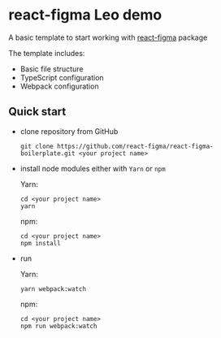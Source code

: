 # react-figma Leo demo
A basic template to start working with [react-figma](https://www.npmjs.com/package/react-figma) package

The template includes:

- Basic file structure
- TypeScript configuration
- Webpack configuration

## Quick start
- clone repository from GitHub
    ````
    git clone https://github.com/react-figma/react-figma-boilerplate.git <your project name>
    ````

- install node modules either with `Yarn` or `npm`

    Yarn:
    ````
    cd <your project name>
    yarn 
    ````
    
    npm:
    ````
    cd <your project name>
    npm install
    ````

- run

    Yarn:
    ````
    yarn webpack:watch 
    ````
    
    npm:
    ````
    cd <your project name>
    npm run webpack:watch
    ````
